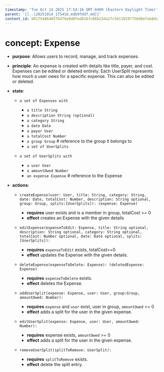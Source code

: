 ```yaml
---
timestamp: 'Tue Oct 14 2025 17:54:16 GMT-0400 (Eastern Daylight Time)'
parent: '[[..\20251014_175416.edb9fddf.md]]'
content_id: d917548640378479a9d8fed8167c06b23da2fc50110197750d8efab8dc19f328
---
```


# concept: Expense

* **purpose**: Allows users to record, manage, and track expenses.

* **principle**: An expense is created with details like title, payer, and cost. Expenses can be edited or deleted entirely. Each UserSplit represents how much a user owes for a specific expense. This can also be edited or deleted.

* **state**:
  * `a set of Expenses with`
    * `a title String`
    * `a description String (optional)`
    * `a category String`
    * `a date Date`
    * `a payer User`
    * `a totalCost Number`
    * `a group Group` # reference to the group it belongs to
    * `a set of UserSplits`

  * `a set of UserSplits with`
    * `a user User`
    * `a amountOwed Number`
    * `an expense Expense` # reference to the Expense

* **actions**:
  * `createExpense(user: User, title: String, category: String, date: Date, totalCost: Number, description: String optional, group: Group, splits:[UserSplits]): (expense: Expense)`
    * **requires** user exists and is a member in group, totalCost >= 0
    * **effect** creates an Expense with the given details

  * `editExpense(expenseToEdit: Expense, title: String optional, description: String optional, category: String optional, totalCost: Number optional, date: Date optional, splits:[UserSplits]):`
    * **requires** `expenseToEdit` exists, totalCost>=0
    * **effect** updates the Expense with the given details.

  * `deleteExpense(expenseToDelete: Expense): (deletedExpense: Expense)`
    * **requires** `expenseToDelete` exists.
    * **effect** deletes the Expense.

  * `addUserSplit(expense: Expense, user: User, group:Group, amountOwed: Number):`
    * **requires** `expense` and `user` exist, user in group, `amountOwed` >= 0
    * **effect** adds a split for the user in the given expense.

  * `editUserSplit(expense: Expense, user: User, amountOwed: Number):`
    * **requires** expense exists, `amountOwed` >= 0
    * **effect** adds a split for the user in the given expense.

  * `removeUserSplit(splitToRemove: UserSplit):`
    * **requires** `splitToRemove` exists.
    * **effect** delete the split entry.
